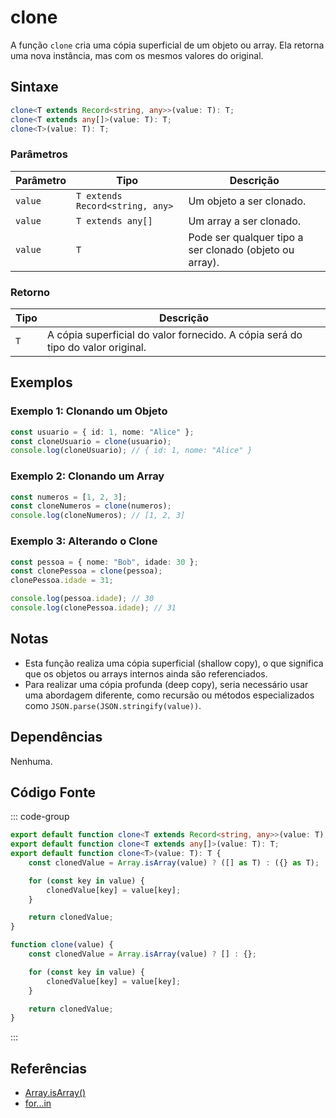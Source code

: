 # clone
A função `clone` cria uma cópia superficial de um objeto ou array. Ela retorna uma nova instância, mas com os mesmos valores do original.

## Sintaxe

```typescript
clone<T extends Record<string, any>>(value: T): T;
clone<T extends any[]>(value: T): T;
clone<T>(value: T): T;
```

### Parâmetros

| Parâmetro | Tipo                          | Descrição                                                   |
|-----------|-------------------------------|-------------------------------------------------------------|
| `value`   | `T extends Record<string, any>` | Um objeto a ser clonado.                                    |
| `value`   | `T extends any[]`              | Um array a ser clonado.                                     |
| `value`   | `T`                            | Pode ser qualquer tipo a ser clonado (objeto ou array).     |

### Retorno

| Tipo       | Descrição                                                   |
|------------|-------------------------------------------------------------|
| `T`        | A cópia superficial do valor fornecido. A cópia será do tipo do valor original. |

## Exemplos

### Exemplo 1: Clonando um Objeto
```typescript
const usuario = { id: 1, nome: "Alice" };
const cloneUsuario = clone(usuario);
console.log(cloneUsuario); // { id: 1, nome: "Alice" }
```

### Exemplo 2: Clonando um Array
```typescript
const numeros = [1, 2, 3];
const cloneNumeros = clone(numeros);
console.log(cloneNumeros); // [1, 2, 3]
```

### Exemplo 3: Alterando o Clone
```typescript
const pessoa = { nome: "Bob", idade: 30 };
const clonePessoa = clone(pessoa);
clonePessoa.idade = 31;

console.log(pessoa.idade); // 30
console.log(clonePessoa.idade); // 31
```

## Notas
- Esta função realiza uma cópia superficial (shallow copy), o que significa que os objetos ou arrays internos ainda são referenciados.
- Para realizar uma cópia profunda (deep copy), seria necessário usar uma abordagem diferente, como recursão ou métodos especializados como `JSON.parse(JSON.stringify(value))`.

## Dependências
Nenhuma.

## Código Fonte
::: code-group

```typescript
export default function clone<T extends Record<string, any>>(value: T): T;
export default function clone<T extends any[]>(value: T): T;
export default function clone<T>(value: T): T {
	const clonedValue = Array.isArray(value) ? ([] as T) : ({} as T);

	for (const key in value) {
		clonedValue[key] = value[key];
	}

	return clonedValue;
}
```

```javascript
function clone(value) {
	const clonedValue = Array.isArray(value) ? [] : {};

	for (const key in value) {
		clonedValue[key] = value[key];
	}

	return clonedValue;
}
```
:::

## Referências
- [Array.isArray()](https://developer.mozilla.org/en-US/docs/Web/JavaScript/Reference/Global_Objects/Array/isArray)
- [for...in](https://developer.mozilla.org/en-US/docs/Web/JavaScript/Reference/Statements/for...in)